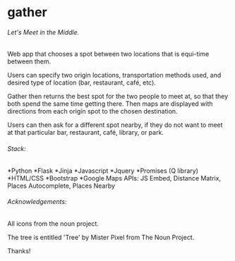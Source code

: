 gather
=========
###### Let's Meet in the Middle.

Web app that chooses a spot between two locations that is equi-time between them. 

Users can specify two origin locations, transportation methods used, and desired type of location (bar, restaurant, café, etc).

Gather then returns the best spot for the two people to meet at, so that they both spend the same time getting there.  Then maps are displayed with directions from each origin spot to the chosen destination.

Users can then ask for a different spot nearby, if they do not want to meet at that particular bar, restaurant, café, library, or park.

###### Stack:

*Python
*Flask
*Jinja
*Javascript
*Jquery
*Promises (Q library)
*HTML/CSS
*Bootstrap
*Google Maps APIs: JS Embed, Distance Matrix, Places Autocomplete, Places Nearby

###### Acknowledgements:

All icons from the noun project.  

The tree is entitled 'Tree' by Mister Pixel from The Noun Project.

Thanks!

